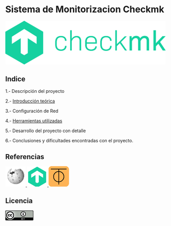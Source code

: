 # Sistema de Monitorizacion Checkmk
![image](/img/Checkmk.png)

## Indice
1.- Descripción del proyecto

2.- [Introducción teórica](/contenido/teoria.md)

3.- Configuración de Red

4.- [Herramientas utilizadas](/contenido/herramientas.md)

5.- Desarrollo del proyecto con detalle

6.- Conclusiones y dificultades encontradas con el proyecto.

## Referencias
<a href="https://es.wikipedia.org/wiki/Check_MK">
    <img src="/img/wikipedia.png" alt="Wikipedia">
    </a>
<a href="https://checkmk.com/">
<img src="/img/check-icono.png" alt="Checkmk">
</a>
<a href="https://docs.zerotier.com/">
<img src="/img/zerotier logo.png" alt=Zerotier>
</a>





## Licencia
![image](/img/licencia.png)







    
